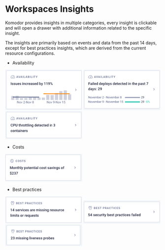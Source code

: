 # Workspaces Insights
Komodor provides insights in multiple categories, every insight is clickable and will open a drawer with additional information related to the specific insight.

The insights are primarily based on events and data from the past 14 days, except for best practices insights, which are derived from the current resource configurations.

- Availability  
<img src="./img/workspace-availability-insight.png" width="250">
<img src="./img/workspace-failed-dep-insight.png" width="250">
<img src="./img/workspace-throttled-insight.png" width="250">

- Costs   
<img src="./img/workspace-potential-savings-insight.png" width="250">

- Best practices  
<img src="./img/workspace-missing-req-lim-insight.png" width="250">
<img src="./img/workspace-sec-insight.png" width="250">
<img src="./img/workspace-missing-probes-insight.png" width="250">




